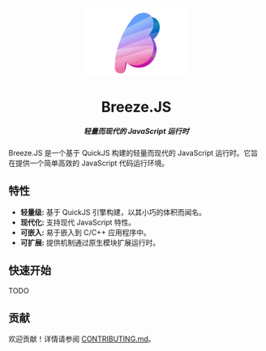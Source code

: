 <div align=center>
  <img src=./resources/icon.webp width=200/>
<h1>Breeze.JS</h1>
<h5>轻量而现代的 JavaScript 运行时</h5>
</div>

Breeze.JS 是一个基于 QuickJS 构建的轻量而现代的 JavaScript 运行时。它旨在提供一个简单高效的 JavaScript 代码运行环境。

## 特性

*   **轻量级:** 基于 QuickJS 引擎构建，以其小巧的体积而闻名。
*   **现代化:** 支持现代 JavaScript 特性。
*   **可嵌入:** 易于嵌入到 C/C++ 应用程序中。
*   **可扩展:** 提供机制通过原生模块扩展运行时。

## 快速开始
TODO

## 贡献

欢迎贡献！详情请参阅 [CONTRIBUTING.md](CONTRIBUTING.md)。